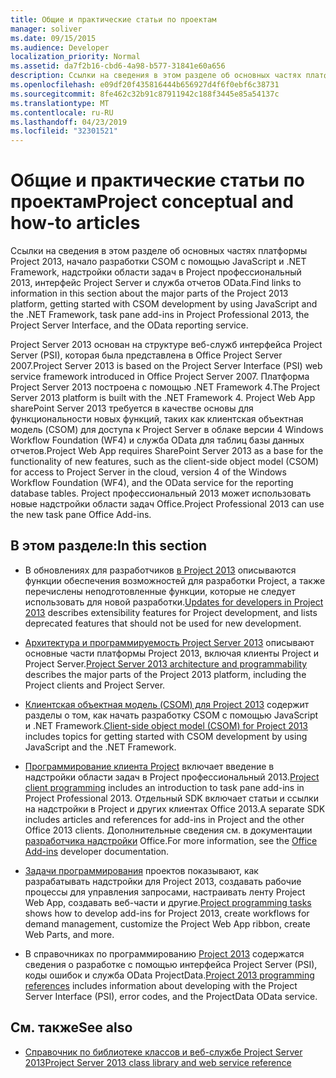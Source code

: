 ```yaml
---
title: Общие и практические статьи по проектам
manager: soliver
ms.date: 09/15/2015
ms.audience: Developer
localization_priority: Normal
ms.assetid: da7f2b16-cbd6-4a98-b577-31841e60a656
description: Ссылки на сведения в этом разделе об основных частях платформы Project 2013, начало разработки CSOM с помощью JavaScript и .NET Framework, надстройки области задач в Project профессиональный 2013, интерфейс Project Server и служба отчетов OData.
ms.openlocfilehash: e09df20f435816444b656927d4f6f0ebf6c38731
ms.sourcegitcommit: 8fe462c32b91c87911942c188f3445e85a54137c
ms.translationtype: MT
ms.contentlocale: ru-RU
ms.lasthandoff: 04/23/2019
ms.locfileid: "32301521"
---
```

# <a name="project-conceptual-and-how-to-articles"></a><span data-ttu-id="c1133-103">Общие и практические статьи по проектам</span><span class="sxs-lookup"><span data-stu-id="c1133-103">Project conceptual and how-to articles</span></span>

<span data-ttu-id="c1133-104">Ссылки на сведения в этом разделе об основных частях платформы Project 2013, начало разработки CSOM с помощью JavaScript и .NET Framework, надстройки области задач в Project профессиональный 2013, интерфейс Project Server и служба отчетов OData.</span><span class="sxs-lookup"><span data-stu-id="c1133-104">Find links to information in this section about the major parts of the Project 2013 platform, getting started with CSOM development by using JavaScript and the .NET Framework, task pane add-ins in Project Professional 2013, the Project Server Interface, and the OData reporting service.</span></span>
  
<span data-ttu-id="c1133-105">Project Server 2013 основан на структуре веб-служб интерфейса Project Server (PSI), которая была представлена в Office Project Server 2007.</span><span class="sxs-lookup"><span data-stu-id="c1133-105">Project Server 2013 is based on the Project Server Interface (PSI) web service framework introduced in Office Project Server 2007.</span></span> <span data-ttu-id="c1133-106">Платформа Project Server 2013 построена с помощью .NET Framework 4.</span><span class="sxs-lookup"><span data-stu-id="c1133-106">The Project Server 2013 platform is built with the .NET Framework 4.</span></span> <span data-ttu-id="c1133-107">Project Web App sharePoint Server 2013 требуется в качестве основы для функциональности новых функций, таких как клиентская объектная модель (CSOM) для доступа к Project Server в облаке версии 4 Windows Workflow Foundation (WF4) и служба OData для таблиц базы данных отчетов.</span><span class="sxs-lookup"><span data-stu-id="c1133-107">Project Web App requires SharePoint Server 2013 as a base for the functionality of new features, such as the client-side object model (CSOM) for access to Project Server in the cloud, version 4 of the Windows Workflow Foundation (WF4), and the OData service for the reporting database tables.</span></span> <span data-ttu-id="c1133-108">Project профессиональный 2013 может использовать новые надстройки области задач Office.</span><span class="sxs-lookup"><span data-stu-id="c1133-108">Project Professional 2013 can use the new task pane Office Add-ins.</span></span>
  
## <a name="in-this-section"></a><span data-ttu-id="c1133-109">В этом разделе:</span><span class="sxs-lookup"><span data-stu-id="c1133-109">In this section</span></span>

- <span data-ttu-id="c1133-110">В обновлениях для разработчиков [в Project 2013](updates-for-developers-in-project-2013.md) описываются функции обеспечения возможностей для разработки Project, а также перечислены неподготовленные функции, которые не следует использовать для новой разработки.</span><span class="sxs-lookup"><span data-stu-id="c1133-110">[Updates for developers in Project 2013](updates-for-developers-in-project-2013.md) describes extensibility features for Project development, and lists deprecated features that should not be used for new development.</span></span> 
  
- <span data-ttu-id="c1133-111">[Архитектура и программируемость Project Server 2013](project-server-2013-architecture-and-programmability.md) описывают основные части платформы Project 2013, включая клиенты Project и Project Server.</span><span class="sxs-lookup"><span data-stu-id="c1133-111">[Project Server 2013 architecture and programmability](project-server-2013-architecture-and-programmability.md) describes the major parts of the Project 2013 platform, including the Project clients and Project Server.</span></span> 
  
- <span data-ttu-id="c1133-112">[Клиентская объектная модель (CSOM) для Project 2013](client-side-object-model-csom-for-project-2013.md) содержит разделы о том, как начать разработку CSOM с помощью JavaScript и .NET Framework.</span><span class="sxs-lookup"><span data-stu-id="c1133-112">[Client-side object model (CSOM) for Project 2013](client-side-object-model-csom-for-project-2013.md) includes topics for getting started with CSOM development by using JavaScript and the .NET Framework.</span></span> 
  
- <span data-ttu-id="c1133-113">[Программирование клиента Project](project-client-programming.md) включает введение в надстройки области задач в Project профессиональный 2013.</span><span class="sxs-lookup"><span data-stu-id="c1133-113">[Project client programming](project-client-programming.md) includes an introduction to task pane add-ins in Project Professional 2013.</span></span> <span data-ttu-id="c1133-114">Отдельный SDK включает статьи и ссылки на надстройки в Project и других клиентах Office 2013.</span><span class="sxs-lookup"><span data-stu-id="c1133-114">A separate SDK includes articles and references for add-ins in Project and the other Office 2013 clients.</span></span> <span data-ttu-id="c1133-115">Дополнительные сведения см. в документации [разработчика надстройки](https://docs.microsoft.com/office/dev/add-ins/overview/office-add-ins) Office.</span><span class="sxs-lookup"><span data-stu-id="c1133-115">For more information, see the [Office Add-ins](https://docs.microsoft.com/office/dev/add-ins/overview/office-add-ins) developer documentation.</span></span> 
  
- <span data-ttu-id="c1133-116">[Задачи программирования](project-programming-tasks.md) проектов показывают, как разрабатывать надстройки для Project 2013, создавать рабочие процессы для управления запросами, настраивать ленту Project Web App, создавать веб-части и другие.</span><span class="sxs-lookup"><span data-stu-id="c1133-116">[Project programming tasks](project-programming-tasks.md) shows how to develop add-ins for Project 2013, create workflows for demand management, customize the Project Web App ribbon, create Web Parts, and more.</span></span> 
  
- <span data-ttu-id="c1133-117">В справочниках по программированию [Project 2013](project-2013-programming-references.md) содержатся сведения о разработке с помощью интерфейса Project Server (PSI), коды ошибок и служба OData ProjectData.</span><span class="sxs-lookup"><span data-stu-id="c1133-117">[Project 2013 programming references](project-2013-programming-references.md) includes information about developing with the Project Server Interface (PSI), error codes, and the ProjectData OData service.</span></span> 
  
## <a name="see-also"></a><span data-ttu-id="c1133-118">См. также</span><span class="sxs-lookup"><span data-stu-id="c1133-118">See also</span></span>

- [<span data-ttu-id="c1133-119">Справочник по библиотеке классов и веб-службе Project Server 2013</span><span class="sxs-lookup"><span data-stu-id="c1133-119">Project Server 2013 class library and web service reference</span></span>](https://msdn.microsoft.com/library/ef1830e0-3c9a-4f98-aa0a-5556c298e7d1%28Office.15%29.aspx)
  

